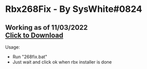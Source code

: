 # **Rbx268Fix - By SysWhite#0824** 
Working as of 11/03/2022 <br>
[Click to Download](https://github.com/SysWhiteDev/Rbx268Fix/archive/refs/tags/Working.zip) <br>
---
Usage:
- Run "268fix.bat"
- Just wait and click ok when rbx installer is done
